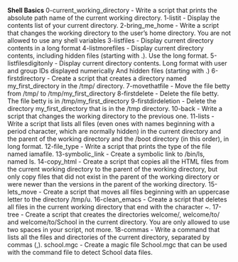 **Shell Basics**
0-current_working_directory - Write a script that prints the absolute path name of the current working directory.
1-listit - Display the contents list of your current directory.
2-bring_me_home - Write a script that changes the working directory to the user’s home directory. You are not allowed to use any shell variables
3-listfiles - Display current directory contents in a long format
4-listmorefiles - Display current directory contents, including hidden files (starting with .). Use the long format.
5-listfilesdigitonly - Display current directory contents. Long format with user and group IDs displayed numerically And hidden files (starting with .)
6-firstdirectory - Create a script that creates a directory named my_first_directory in the /tmp/ directory.
7-movethatfile - Move the file betty from /tmp/ to /tmp/my_first_directory
8-firstdelete - Delete the file betty. The file betty is in /tmp/my_first_directory
9-firstdirdeletion - Delete the directory my_first_directory that is in the /tmp directory.
10-back - Write a script that changes the working directory to the previous one.
11-lists - Write a script that lists all files (even ones with names beginning with a period character, which are normally hidden) in the current directory and the parent of the working directory and the /boot directory (in this order), in long format.
12-file_type - Write a script that prints the type of the file named iamafile. 
13-symbolic_link - Create a symbolic link to /bin/ls, named ls. 
14-copy_html - Create a script that copies all the HTML files from the current working directory to the parent of the working directory, but only copy files that did not exist in the parent of the working directory or were newer than the versions in the parent of the working directory. 
15-lets_move - Create a script that moves all files beginning with an uppercase letter to the directory /tmp/u. 
16-clean_emacs - Create a script that deletes all files in the current working directory that end with the character ~.
17-tree - Create a script that creates the directories welcome/, welcome/to/ and welcome/to/School in the current directory. You are only allowed to use two spaces in your script, not more.
18-commas - Write a command that lists all the files and directories of the current directory, separated by commas (,).
school.mgc - Create a magic file School.mgc that can be used with the command file to detect School data files.
